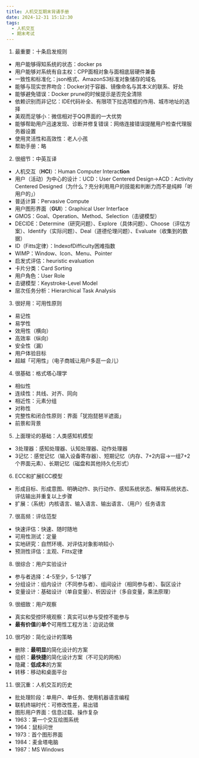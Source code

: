 ```yaml
---
title: 人机交互期末背诵手册
date: 2024-12-31 15:12:30
tags:
  - 人机交互
  - 期末考试
---
```

1. 最重要：十条启发规则
- 用户能够得知系统的状态：docker ps
- 用户能够对系统有自主权：CPP面相对象与面相底层硬件兼备
- 一致性和标准化：json格式、AmazonS3标准对象储存的域名
- 能够与现实世界吻合：Docker对于容器、镜像命名与其本义的联系、好处
- 能够避免错误：Docker prune的时候提示是否完全清除
- 依赖识别而非记忆：IDE代码补全、有限项下拉选项框的作用、城市地址的选择
- 美观而足够小：微信相对于QQ界面的一大优势
- 能够帮助用户迅速发现、诊断并修复错误：网络连接错误提醒用户检查代理服务器设置
- 使用灵活性和高效性：老人小孩
- 帮助手册：略
2. 很细节：中英互译
- 人机交互（**HCI**）：Human Computer Interac**tion**
- 用户（活动）为中心的设计：UCD：User Centered Design->ACD：Activity Centered Designed（为什么？充分利用用户的技能和判断力而不是纯粹「听用户的」）
- 普适计算：Pervasive Compute
- 用户图形界面（**GUI**）：Graphical User Interface
- GMOS：Goal、Operation、Method、Selection（击键模型）
- DECIDE：Determine（研究问题）、Explore（具体问题）、Choose（评估方案）、Identify（实际问题）、Deal（道德伦理问题）、Evaluate（收集到的数据）
- ID（Fitts定律）：IndexofDifficulty困难指数
- WIMP：Window、Icon、Menu、Pointer
- 启发式评估：heuristic evaluation
- 卡片分类：Card Sorting
- 用户角色：User Role
- 击键模型：Keystroke-Level Model
- 层次任务分析：Hierarchical Task Analysis
3. 很好用：可用性原则
- 易记性   
- 易学性
- 效用性（横向）
- 高效率（纵向）
- 安全性（漏）
- 用户体验目标
- 超越「可用性」（电子商城让用户多逛一会儿）
4. 很基础：格式塔心理学
- 相似性
- 连续性：共线、对齐、同向
- 相近性：元素分组
- 对称性
- 完整性和闭合性原则：界面「犹抱琵琶半遮面」
- 前景和背景
5. 上面理论的基础：人类感知机模型
- 3处理器：感知处理器、认知处理器、动作处理器
- 3记忆：感觉记忆（输入设备寄存器）、短期记忆（内存、7+2内容->一组7+2个界面元素）、长期记忆（磁盘和其他持久化形式）
6. ECC和扩展ECC模型
- 形成目标、形成意图、明确动作、执行动作、感知系统状态、解释系统状态、评估输出并重复以上步骤
- 扩展：（系统）内核语言、输入语言、输出语言、（用户）任务语言
7. 很高频：评估范型
- 快速评估：快速、随时随地
- 可用性测试：定量
- 实地研究：自然环境、对评估对象影响较小
- 预测性评估：主观、Fitts定律
8. 很综合：用户实验设计
- 参与者选择：4-5至少，5-12够了
- 分组设计：组内设计（不同参与者）、组间设计（相同参与者）、裂区设计
- 变量设计：基础设计（单自变量）、析因设计（多自变量，乘法原理）
9. 很细致：用户观察
- 真实和受控环境观察：真实可以参与受控不能参与
- **最有价值**的**单个**可用性工程方法：边说边做
10. 很巧妙：简化设计的策略
- 删除：**最明显**的简化设计的方案
- 组织：**最快捷**的简化设计方案（不可见的网格）
- 隐藏：**低成本**的方案
- 转移：移动和桌面平台
11. 很沉重：人机交互的历史
- 批处理阶段：单用户、单任务、使用机器语言编程
- 联机终端时代：可修改性差，易出错
- 图形用户界面：信息过载、操作复杂
- 1963：第一个交互绘图系统
- 1964：鼠标问世
- 1973：首个图形界面
- 1984：麦金塔电脑
- 1987：MS Windows